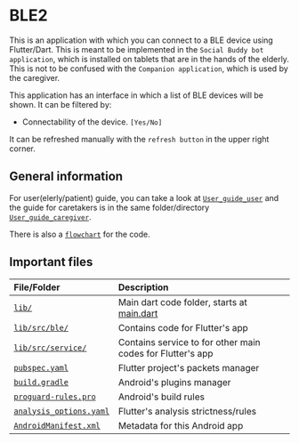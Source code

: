 # BLE2

This is an application with which you can connect to a BLE device
using Flutter/Dart. This is meant to be implemented in the
`Social Buddy bot application`, which is installed on tablets that 
are in the hands of the elderly. This is not to be confused with the
`Companion application`, which is used by the caregiver.

This application has an interface in which 
a list of BLE devices will be shown. It can be filtered by:
- Connectability of the device. `[Yes/No]`

It can be refreshed manually with the `refresh button` in the upper
right corner.

## General information
For user(elerly/patient) guide, you can take a look at 
[`User_guide_user`](../../Documentation/Guides/) 
and the guide for caretakers is in the same folder/directory 
[`User_guide_caregiver`](../../Documentation/Guides/).

There is also a [`flowchart`](../../Documentation/Diagrams/) for the code.

## Important files

File/Folder   	                                                    | Description 	
:------------------------------------------------------------------ | :------------	
[`lib/`](./lib/)                                                    | Main dart code folder, starts at [main.dart](./lib/main.dart)
[`lib/src/ble/`](lib/src/ble/)                                      | Contains code for Flutter's app
[`lib/src/service/`](lib/src/service/)                              | Contains service to for other main codes for Flutter's app
[`pubspec.yaml`](./pubspec.yaml)                                    | Flutter project's packets manager 
[`build.gradle`](./android/app/build.gradle)                        | Android's plugins manager 
[`proguard-rules.pro`](./android/app/proguard-rules.pro)            | Android's build rules
[`analysis_options.yaml`](./android/app/analysis_options.yaml)      | Flutter's analysis strictness/rules
[`AndroidManifest.xml`](./android/app/src/main/AndroidManifest.xml) | Metadata for this Android app
